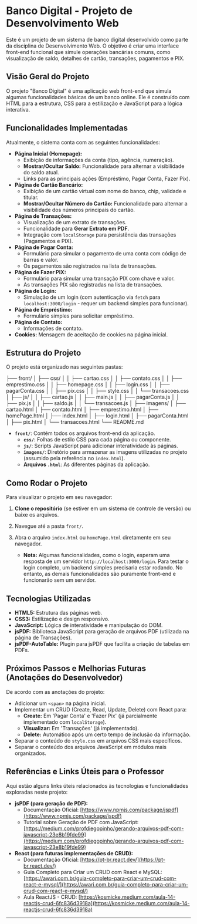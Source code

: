 # Banco Digital - Projeto de Desenvolvimento Web

Este é um projeto de um sistema de banco digital desenvolvido como parte da disciplina de Desenvolvimento Web. O objetivo é criar uma interface front-end funcional que simule operações bancárias comuns, como visualização de saldo, detalhes de cartão, transações, pagamentos e PIX.

## Visão Geral do Projeto

O projeto "Banco Digital" é uma aplicação web front-end que simula algumas funcionalidades básicas de um banco online. Ele é construído com HTML para a estrutura, CSS para a estilização e JavaScript para a lógica interativa.

## Funcionalidades Implementadas

Atualmente, o sistema conta com as seguintes funcionalidades:

* **Página Inicial (Homepage):**
    * Exibição de informações da conta (tipo, agência, numeração).
    * **Mostrar/Ocultar Saldo:** Funcionalidade para alternar a visibilidade do saldo atual.
    * Links para as principais ações (Empréstimo, Pagar Conta, Fazer Pix).
* **Página de Cartão Bancário:**
    * Exibição de um cartão virtual com nome do banco, chip, validade e titular.
    * **Mostrar/Ocultar Número do Cartão:** Funcionalidade para alternar a visibilidade dos números principais do cartão.
* **Página de Transações:**
    * Visualização de um extrato de transações.
    * Funcionalidade para **Gerar Extrato em PDF**.
    * Integração com `localStorage` para persistência das transações (Pagamentos e PIX).
* **Página de Pagar Conta:**
    * Formulário para simular o pagamento de uma conta com código de barras e valor.
    * Os pagamentos são registrados na lista de transações.
* **Página de Fazer PIX:**
    * Formulário para simular uma transação PIX com chave e valor.
    * As transações PIX são registradas na lista de transações.
* **Página de Login:**
    * Simulação de um login (com autenticação via `fetch` para `localhost:3000/login` - requer um backend simples para funcionar).
* **Página de Empréstimo:**
    * Formulário simples para solicitar empréstimo.
* **Página de Contato:**
    * Informações de contato.
* **Cookies:** Mensagem de aceitação de cookies na página inicial.

## Estrutura do Projeto

O projeto está organizado nas seguintes pastas:

├── front/
│   ├── css/
│   │   ├── cartao.css
│   │   ├── contato.css
│   │   ├── emprestimo.css
│   │   ├── homepage.css
│   │   ├── login.css
│   │   ├── pagarConta.css
│   │   ├── pix.css
│   │   ├── style.css
│   │   └── transacoes.css
│   ├── js/
│   │   ├── cartao.js
│   │   ├── main.js
│   │   ├── pagarConta.js
│   │   ├── pix.js
│   │   ├── saldo.js
│   │   └── transacoes.js
│   ├── imagens/
│   ├── cartao.html
│   ├── contato.html
│   ├── emprestimo.html
│   ├── homePage.html
│   ├── index.html
│   ├── login.html
│   ├── pagarConta.html
│   ├── pix.html
│   └── transacoes.html
└── README.md


* **`front/`**: Contém todos os arquivos front-end da aplicação.
    * **`css/`**: Folhas de estilo CSS para cada página ou componente.
    * **`js/`**: Scripts JavaScript para adicionar interatividade às páginas.
    * **`imagens/`**: Diretório para armazenar as imagens utilizadas no projeto (assumido pela referência no `index.html`).
    * **Arquivos `.html`**: As diferentes páginas da aplicação.

## Como Rodar o Projeto

Para visualizar o projeto em seu navegador:

1.  **Clone o repositório** (se estiver em um sistema de controle de versão) ou baixe os arquivos.
2.  Navegue até a pasta `front/`.
3.  Abra o arquivo `index.html` ou `homePage.html` diretamente em seu navegador.

    * **Nota:** Algumas funcionalidades, como o login, esperam uma resposta de um servidor `http://localhost:3000/login`. Para testar o login completo, um backend simples precisaria estar rodando. No entanto, as demais funcionalidades são puramente front-end e funcionarão sem um servidor.

## Tecnologias Utilizadas

* **HTML5:** Estrutura das páginas web.
* **CSS3:** Estilização e design responsivo.
* **JavaScript:** Lógica de interatividade e manipulação do DOM.
* **jsPDF:** Biblioteca JavaScript para geração de arquivos PDF (utilizada na página de Transações).
* **jsPDF-AutoTable:** Plugin para jsPDF que facilita a criação de tabelas em PDFs.

## Próximos Passos e Melhorias Futuras (Anotações do Desenvolvedor)

De acordo com as anotações do projeto:

* Adicionar um `<span>` na página inicial.
* Implementar um CRUD (Create, Read, Update, Delete) com React para:
    * **Create:** Em 'Pagar Conta' e 'Fazer Pix' (já parcialmente implementado com `localStorage`).
    * **Visualizar:** Em 'Transações' (já implementado).
    * **Delete:** Automático após um certo tempo de inclusão da informação.
* Separar o conteúdo do `style.css` em arquivos CSS mais específicos.
* Separar o conteúdo dos arquivos JavaScript em módulos mais organizados.

## Referências e Links Úteis para o Professor

Aqui estão alguns links úteis relacionados às tecnologias e funcionalidades exploradas neste projeto:

* **jsPDF (para geração de PDF):**
    * Documentação Oficial: [https://www.npmjs.com/package/jspdf](https://www.npmjs.com/package/jspdf)
    * Tutorial sobre Geração de PDF com JavaScript: [https://medium.com/profdiegopinho/gerando-arquivos-pdf-com-javascript-23e8b19fde99](https://medium.com/profdiegopinho/gerando-arquivos-pdf-com-javascript-23e8b19fde99)
* **React (para futuras implementações de CRUD):**
    * Documentação Oficial: [https://pt-br.react.dev/](https://pt-br.react.dev/)
    * Guia Completo para Criar um CRUD com React e MySQL: [https://awari.com.br/guia-completo-para-criar-um-crud-com-react-e-mysql/](https://awari.com.br/guia-completo-para-criar-um-crud-com-react-e-mysql/)
    * Aula ReactJS - CRUD: [https://kosmicke.medium.com/aula-14-reactjs-crud-6fc836d3918a](https://kosmicke.medium.com/aula-14-reactjs-crud-6fc836d3918a)

---

